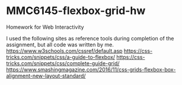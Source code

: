 # MMC6145-flexbox-grid-hw
Homework for Web Interactivity

I used the following sites as reference tools during completion of the assignment, but all code was written by me.
https://www.w3schools.com/cssref/default.asp
https://css-tricks.com/snippets/css/a-guide-to-flexbox/
https://css-tricks.com/snippets/css/complete-guide-grid/
https://www.smashingmagazine.com/2016/11/css-grids-flexbox-box-alignment-new-layout-standard/

